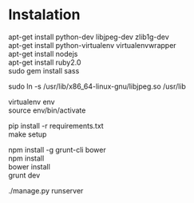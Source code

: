 # Instalation #
apt-get install python-dev libjpeg-dev zlib1g-dev  
apt-get install python-virtualenv virtualenvwrapper  
apt-get install nodejs  
apt-get install ruby2.0  
sudo gem install sass

sudo ln -s /usr/lib/x86_64-linux-gnu/libjpeg.so /usr/lib  

virtualenv env  
source env/bin/activate  

pip install -r requirements.txt  
make setup 

npm install -g grunt-cli bower  
npm install  
bower install  
grunt dev

./manage.py runserver